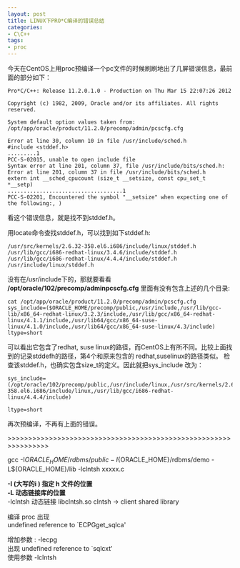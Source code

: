 ```yaml
---
layout: post
title: LINUX下PRO*C编译的错误总结
categories:
- C\C++
tags:
- proc
---
```


今天在CentOS上用proc预编译一个pc文件的时候刷刷地出了几屏错误信息，最前面的部分如下：   

    Pro*C/C++: Release 11.2.0.1.0 - Production on Thu Mar 15 22:07:26 2012
    
    Copyright (c) 1982, 2009, Oracle and/or its affiliates. All rights reserved.
    
    System default option values taken from: /opt/app/oracle/product/11.2.0/precomp/admin/pcscfg.cfg
    
    Error at line 30, column 10 in file /usr/include/sched.h   
    #include <stddef.h>   
    .........1   
    PCC-S-02015, unable to open include file   
    Syntax error at line 201, column 37, file /usr/include/bits/sched.h:   
    Error at line 201, column 37 in file /usr/include/bits/sched.h   
    extern int __sched_cpucount (size_t __setsize, const cpu_set_t *__setp)   
    ....................................1   
    PCC-S-02201, Encountered the symbol "__setsize" when expecting one of the following:, )   
看这个错误信息，就是找不到stddef.h。

用locate命令查找stddef.h，可以找到如下stddef.h:

    /usr/src/kernels/2.6.32-358.el6.i686/include/linux/stddef.h   
    /usr/lib/gcc/i686-redhat-linux/3.4.6/include/stddef.h   
    /usr/lib/gcc/i686-redhat-linux/4.4.4/include/stddef.h   
    /usr/include/linux/stddef.h

没有在/usr/include下的，那就要看看 **/opt/oracle/102/precomp/adminpcscfg.cfg** 里面有没有包含上述的几个目录:

    cat /opt/app/oracle/product/11.2.0/precomp/admin/pcscfg.cfg   
    sys_include=($ORACLE_HOME/precomp/public,/usr/include,/usr/lib/gcc-lib/x86_64-redhat-linux/3.2.3/include,/usr/lib/gcc/x86_64-redhat-linux/4.1.1/include,/usr/lib64/gcc/x86_64-suse-linux/4.1.0/include,/usr/lib64/gcc/x86_64-suse-linux/4.3/include)   
    ltype=short   
可以看出它包含了redhat, suse linux的路径，而CentOS上有所不同。比较上面找到的记录stddefh的路径，第4个和原来包含的 redhat,suselinux的路径类似。 检查该stddef.h，也确实包含size\_t的定义。因此就把sys_include 改为：

    sys_include=(/opt/oracle/102/precomp/public,/usr/include/linux,/usr/src/kernels/2.6.32-358.el6.i686/include/linux,/usr/lib/gcc/i686-redhat-linux/4.4.4/include)
    
    ltype=short

再次预编译，不再有上面的错误。

\>>>>>>>>>>>>>>>>>>>>>>>>>>>>>>>>>>>>>>>>>>>>>>>>>>>>>>>>>>>>>>>>

>>>>>>>>>>>>>>>>>>>>>>>>>>>>>>>>>>>>>>>>>>>>>>>>>>>>>>>>>>>>>>>>

gcc -I${ORACLE_HOME}/rdbms/public -I${ORACLE_HOME}/rdbms/demo -L${ORACLE_HOME}/lib -lclntsh xxxxx.c

**-I (大写的i ) 指定 h 文件的位置**   
**-L 动态链接库的位置**   
-lclntsh 动态链接 libclntsh.so clntsh -> client shared library

>>>>>>>>>>>>>>>>>>>>>>>>>>>>>>>>>>>>>>>>>>>>>>>>>>>>>>>>>>>>>>>>

>>>>>>>>>>>>>>>>>>>>>>>>>>>>>>>>>>>>>>>>>>>>>>>>>>>>>>>>>>>>>>>>

编译 proc 出现   
undefined reference to `ECPGget_sqlca'

增加参数 : -lecpg   
出现 undefined reference to `sqlcxt'   
使用参数 -lclntsh
